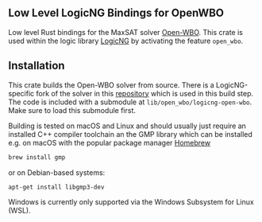## Low Level LogicNG Bindings for OpenWBO

Low level Rust bindings for the MaxSAT solver
[Open-WBO](https://github.com/sat-group/open-wbo).  This crate is used within
the logic library [LogicNG](https://github.com/booleworks/logicng-rs.git) by
activating the feature `open_wbo`.

## Installation

This crate builds the Open-WBO solver from source.  There is a LogicNG-specific
fork of the solver in this
[repository](https://github.com/booleworks/logicng-open-wbo) which is used in
this build step. The code is included with a submodule at
`lib/open_wbo/logicng-open-wbo`. Make sure to load this submodule first.

Building is tested on macOS and Linux and should usually just require an
installed C++ compiler toolchain an the GMP library which can be installed e.g.
on macOS with the popular package manager [Homebrew](https://brew.sh/)

```bash
brew install gmp
```

or on Debian-based systems:

```bash
apt-get install libgmp3-dev
```

Windows is currently only supported via the Windows Subsystem for Linux (WSL).
